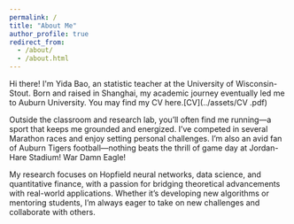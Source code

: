 ```yaml
---
permalink: /
title: "About Me"
author_profile: true
redirect_from: 
  - /about/
  - /about.html
---
```


Hi there! I'm Yida Bao, an statistic teacher at the University of Wisconsin-Stout. Born and raised in Shanghai, my academic journey eventually led me to Auburn University. You may find my CV here.[CV](../assets/CV .pdf)

Outside the classroom and research lab, you’ll often find me running—a sport that keeps me grounded and energized. I’ve competed in several Marathon races and enjoy setting personal challenges. I’m also an avid fan of Auburn Tigers football—nothing beats the thrill of game day at Jordan-Hare Stadium! War Damn Eagle!

My research focuses on Hopfield neural networks, data science, and quantitative finance, with a passion for bridging theoretical advancements with real-world applications. Whether it’s developing new algorithms or mentoring students, I’m always eager to take on new challenges and collaborate with others.



